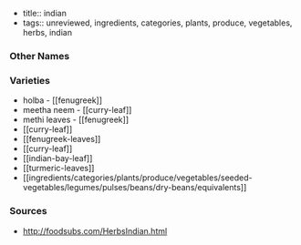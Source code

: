 - title:: indian
- tags:: unreviewed, ingredients, categories, plants, produce, vegetables, herbs, indian


### Other Names


### Varieties

* holba - [[fenugreek]]
* meetha neem - [[curry-leaf]]
* methi leaves - [[fenugreek]]
* [[curry-leaf]]
* [[fenugreek-leaves]]
* [[curry-leaf]]
* [[indian-bay-leaf]]
* [[turmeric-leaves]]
* [[ingredients/categories/plants/produce/vegetables/seeded-vegetables/legumes/pulses/beans/dry-beans/equivalents]]

### Sources
* http://foodsubs.com/HerbsIndian.html
